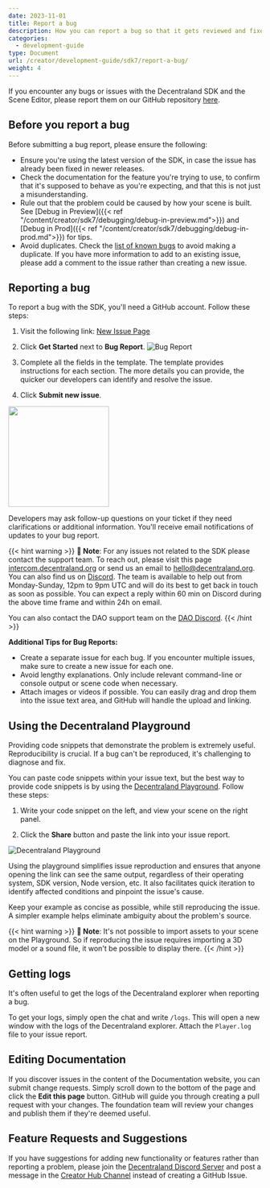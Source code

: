 ```yaml
---
date: 2023-11-01
title: Report a bug
description: How you can report a bug so that it gets reviewed and fixed
categories:
  - development-guide
type: Document
url: /creator/development-guide/sdk7/report-a-bug/
weight: 4
---
```


If you encounter any bugs or issues with the Decentraland SDK and the Scene Editor, please report them on our GitHub repository [here](https://github.com/decentraland/sdk/issues/new/choose).

## Before you report a bug

Before submitting a bug report, please ensure the following:

- Ensure you're using the latest version of the SDK, in case the issue has already been fixed in newer releases.
- Check the documentation for the feature you're trying to use, to confirm that it's supposed to behave as you're expecting, and that this is not just a misunderstanding.
- Rule out that the problem could be caused by how your scene is built. See [Debug in Preview]({{< ref "/content/creator/sdk7/debugging/debug-in-preview.md">}}) and [Debug in Prod]({{< ref "/content/creator/sdk7/debugging/debug-in-prod.md">}}) for tips.
- Avoid duplicates. Check the [list of known bugs](https://github.com/orgs/decentraland/projects/20/views/13) to avoid making a duplicate. If you have more information to add to an existing issue, please add a comment to the issue rather than creating a new issue.

## Reporting a bug

To report a bug with the SDK, you'll need a GitHub account. Follow these steps:

1. Visit the following link: [New Issue Page](https://github.com/decentraland/sdk/issues/new/choose)

2. Click **Get Started** next to **Bug Report**.
   ![Bug Report](/images/report-bug.png)

3. Complete all the fields in the template. The template provides instructions for each section. The more details you can provide, the quicker our developers can identify and resolve the issue.

4. Click **Submit new issue**.

  <img src="/images/submit-issue.png" width="200" />

Developers may ask follow-up questions on your ticket if they need clarifications or additional information. You'll receive email notifications of updates to your bug report.

{{< hint warning >}}
**📔 Note**: For any issues not related to the SDK please contact the support team. To reach out, please visit this page [intercom.decentraland.org](https://intercom.decentraland.org/) or send us an email to [hello@decentraland.org](mailto:hello@decentraland.org). You can also find us on [Discord](https://decentraland.org/discord/). The team is available to help out from Monday-Sunday, 12pm to 9pm UTC and will do its best to get back in touch as soon as possible. You can expect a reply within 60 min on Discord during the above time frame and within 24h on email.

You can also contact the DAO support team on the [DAO Discord](https://discord.gg/bxHtcMxUs4).
{{< /hint >}}

**Additional Tips for Bug Reports:**

- Create a separate issue for each bug. If you encounter multiple issues, make sure to create a new issue for each one.
- Avoid lengthy explanations. Only include relevant command-line or console output or scene code when necessary.
- Attach images or videos if possible. You can easily drag and drop them into the issue text area, and GitHub will handle the upload and linking.

## Using the Decentraland Playground

Providing code snippets that demonstrate the problem is extremely useful. Reproducibility is crucial. If a bug can't be reproduced, it's challenging to diagnose and fix.

You can paste code snippets within your issue text, but the best way to provide code snippets is by using the [Decentraland Playground](https://playground.decentraland.org/). Follow these steps:

1. Write your code snippet on the left, and view your scene on the right panel.

2. Click the **Share** button and paste the link into your issue report.

![Decentraland Playground](/images/playground/playground.png)

Using the playground simplifies issue reproduction and ensures that anyone opening the link can see the same output, regardless of their operating system, SDK version, Node version, etc. It also facilitates quick iteration to identify affected conditions and pinpoint the issue's cause.

Keep your example as concise as possible, while still reproducing the issue. A simpler example helps eliminate ambiguity about the problem's source.

{{< hint warning >}}
**📔 Note**: It's not possible to import assets to your scene on the Playground. So if reproducing the issue requires importing a 3D model or a sound file, it won't be possible to display there.
{{< /hint >}}

## Getting logs

It's often useful to get the logs of the Decentraland explorer when reporting a bug.

To get your logs, simply open the chat and write `/logs`. This will open a new window with the logs of the Decentraland explorer. Attach the `Player.log` file to your issue report.


## Editing Documentation

If you discover issues in the content of the Documentation website, you can submit change requests. Simply scroll down to the bottom of the page and click the **Edit this page** button. GitHub will guide you through creating a pull request with your changes. The foundation team will review your changes and publish them if they're deemed useful.

## Feature Requests and Suggestions

If you have suggestions for adding new functionality or features rather than reporting a problem, please join the [Decentraland Discord Server](https://dcl.gg/discord) and post a message in the [Creator Hub Channel](https://discord.com/channels/417796904760639509/1288888172318560326) instead of creating a GitHub Issue.
